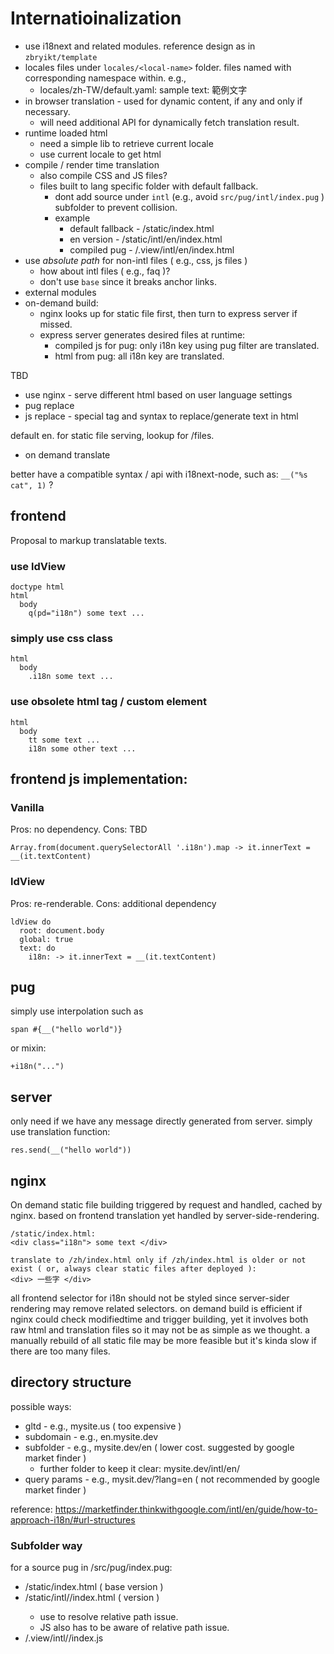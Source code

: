 # Internatioinalization

 - use i18next and related modules. reference design as in `zbryikt/template`
 - locales files under `locales/<local-name>` folder. files named with corresponding namespace within. e.g., 
   - locales/zh-TW/default.yaml:
     sample text: 範例文字
 - in browser translation - used for dynamic content, if any and only if necessary. 
   - will need additional API for dynamically fetch translation result.
 - runtime loaded html
   - need a simple lib to retrieve current locale
   - use current locale to get html
 - compile / render time translation
   - also compile CSS and JS files?
   - files built to lang specific folder with default fallback.
     - dont add source under `intl` (e.g., avoid `src/pug/intl/index.pug` )  subfolder to prevent collision.
     - example
       - default fallback - /static/index.html
       - en version - /static/intl/en/index.html
       - compiled pug - /.view/intl/en/index.html
 - use *absolute path* for non-intl files ( e.g., css, js files )
   - how about intl files ( e.g., faq )?
   - don't use `base` since it breaks anchor links.
 - external modules
 - on-demand build:
   - nginx looks up for static file first, then turn to express server if missed.
   - express server generates desired files at runtime:
     - compiled js for pug: only i18n key using pug filter are translated.
     - html from pug: all i18n key are translated.



TBD

 * use nginx - serve different html based on user language settings
 * pug replace
 * js replace - special tag and syntax to replace/generate text in html

default en. for static file serving, lookup for <lang>/files.
 * on demand translate

better have a compatible syntax / api with i18next-node, such as: `__("%s cat", 1)` ?

## frontend

Proposal to markup translatable texts.

### use ldView

    doctype html
    html
      body
        q(pd="i18n") some text ...


### simply use css class

    html
      body
        .i18n some text ...


### use obsolete html tag / custom element

    html
      body
        tt some text ...
        i18n some other text ...

## frontend js implementation:

### Vanilla

Pros: no dependency.
Cons: TBD


    Array.from(document.querySelectorAll '.i18n').map -> it.innerText = __(it.textContent)


### ldView

Pros: re-renderable.
Cons: additional dependency

    ldView do
      root: document.body
      global: true
      text: do
        i18n: -> it.innerText = __(it.textContent)


## pug

simply use interpolation such as 

    span #{__("hello world")}

or mixin:

    +i18n("...")


## server 

only need if we have any message directly generated from server. simply use translation function:

    res.send(__("hello world"))


## nginx

On demand static file building triggered by request and handled, cached by nginx.
based on frontend translation yet handled by server-side-rendering.

    /static/index.html:
    <div class="i18n"> some text </div>

    translate to /zh/index.html only if /zh/index.html is older or not exist ( or, always clear static files after deployed ):
    <div> 一些字 </div>



all frontend selector for i18n should not be styled since server-sider rendering may remove related selectors.
on demand build is efficient if nginx could check modifiedtime and trigger building, yet it involves both raw html and  translation files so it may not be as simple as we thought. a manually rebuild of all static file may be more feasible but it's kinda slow if there are too many files.


## directory structure

possible ways: 

 - gltd - e.g., mysite.us ( too expensive )
 - subdomain - e.g., en.mysite.dev 
 - subfolder - e.g., mysite.dev/en ( lower cost. suggested by google market finder )
   - further folder to keep it clear: mysite.dev/intl/en/
 - query params - e.g., mysit.dev/?lang=en ( not recommended by google market finder )

reference: https://marketfinder.thinkwithgoogle.com/intl/en/guide/how-to-approach-i18n/#url-structures

### Subfolder way

for a source pug in /src/pug/index.pug:

 - /static/index.html ( base version )
 - /static/intl/<locale>/index.html ( <locale> version )
   - use <base> to resolve relative path issue.
   - JS also has to be aware of relative path issue.
 - /.view/intl/<locale>/index.js 
 

